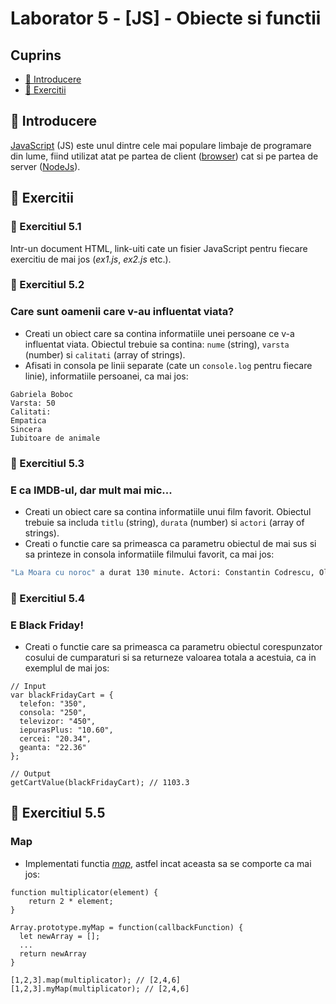 # Laborator 5 - [JS] - Obiecte si functii

## Cuprins

- [🦉 Introducere](#🦉-Introducere)
- [🎢 Exercitii](##🎢-Exercitii)

## 🦉 Introducere

[JavaScript](https://ro.wikipedia.org/wiki/JavaScript) (JS) este unul dintre cele mai populare limbaje de programare din lume, fiind utilizat atat pe partea de client ([browser](https://en.wikipedia.org/wiki/Web_browser)) cat si pe partea de server ([NodeJs](https://nodejs.org/en/)).

## 🎢 Exercitii

### 💪 Exercitiul 5.1

Intr-un document HTML, link-uiti cate un fisier JavaScript pentru fiecare exercitiu de mai jos (_ex1.js_, _ex2.js_ etc.).

### 💪 Exercitiul 5.2

### Care sunt oamenii care v-au influentat viata?

- Creati un obiect care sa contina informatiile unei persoane ce v-a influentat viata. Obiectul trebuie sa contina: `nume` (string), `varsta` (number) si `calitati` (array of strings).
- Afisati in consola pe linii separate (cate un `console.log` pentru fiecare linie), informatiile persoanei, ca mai jos:

```JS
Gabriela Boboc
Varsta: 50
Calitati:
Empatica
Sincera
Iubitoare de animale
```

### 💪 Exercitiul 5.3

### E ca IMDB-ul, dar mult mai mic...

- Creati un obiect care sa contina informatiile unui film favorit. Obiectul trebuie sa includa `titlu` (string), `durata` (number) si `actori` (array of strings).
- Creati o functie care sa primeasca ca parametru obiectul de mai sus si sa printeze in consola informatiile filmului favorit, ca mai jos:

```bash
"La Moara cu noroc" a durat 130 minute. Actori: Constantin Codrescu, Olga Tudorache, Geo Barton"
```

### 💪 Exercitiul 5.4

### E Black Friday!

- Creati o functie care sa primeasca ca parametru obiectul corespunzator cosului de cumparaturi si sa returneze valoarea totala a acestuia, ca in exemplul de mai jos:

```JS
// Input
var blackFridayCart = {
  telefon: "350",
  consola: "250",
  televizor: "450",
  iepurasPlus: "10.60",
  cercei: "20.34",
  geanta: "22.36"
};

// Output
getCartValue(blackFridayCart); // 1103.3
```

## 🎁 Exercitiul 5.5

### Map

- Implementati functia _[map](https://developer.mozilla.org/en-US/docs/Web/JavaScript/Reference/Global_Objects/Array/map)_, astfel incat aceasta sa se comporte ca mai jos:

```JS
function multiplicator(element) {
    return 2 * element;
}

Array.prototype.myMap = function(callbackFunction) {
  let newArray = [];
  ...
  return newArray
}

[1,2,3].map(multiplicator); // [2,4,6]
[1,2,3].myMap(multiplicator); // [2,4,6]
```
